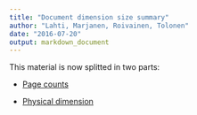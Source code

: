 ```yaml
---
title: "Document dimension size summary"
author: "Lahti, Marjanen, Roivainen, Tolonen"
date: "2016-07-20"
output: markdown_document
---
```


This material is now splitted in two parts:

  * [Page counts](pagecount.md)

  * [Physical dimension](dimension.md)


